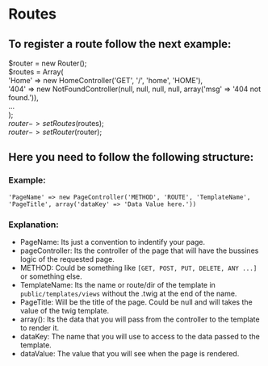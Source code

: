 # Routes
## To register a route follow the next example:


$router = new Router();<br>
$routes = Array(<br>
    'Home' => new HomeController('GET', '/', 'home', 'HOME'),<br>
    '404' => new NotFoundController(null, null, null, null, array('msg' => '404 not found.')),<br>
    ...<br>
);<br>
$router->setRoutes($routes); <br>
$router->setRouter($router);<br>

## Here you need to follow the following structure:
### Example:
```'PageName' => new PageController('METHOD', 'ROUTE', 'TemplateName', 'PageTitle', array('dataKey' => 'Data Value here.'))```

### Explanation:
* PageName: Its just a convention to indentify your page.
* pageController: Its the controller of the page that will have the bussines logic of the requested page.
* METHOD: Could be something like ```[GET, POST, PUT, DELETE, ANY ...]``` or something else.
* TemplateName: Its the name or route/dir of the template in ```public/templates/views``` without the .twig at the end of the name.
* PageTitle: Will be the title of the page. Could be null and will takes the value of the twig template.
* array(): Its the data that you will pass from the controller to the template to render it.
* dataKey: The name that you will use to access to the data passed to the template.
* dataValue: The value that you will see when the page is rendered.
